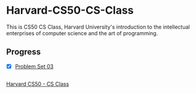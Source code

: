 # Harvard-CS50-CS-Class
This is CS50 CS Class, Harvard University's introduction to the intellectual enterprises of computer science and the art of programming.

## Progress   
- [x] [Problem Set 03](https://cs50.harvard.edu/x/2020/psets/3/)
            

##
[Harvard CS50 - CS Class](https://cs50.harvard.edu/x/2020/)
